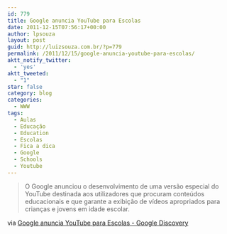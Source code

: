 ```yaml
---
id: 779
title: Google anuncia YouTube para Escolas
date: 2011-12-15T07:56:17+00:00
author: lpsouza
layout: post
guid: http://luizsouza.com.br/?p=779
permalink: /2011/12/15/google-anuncia-youtube-para-escolas/
aktt_notify_twitter:
  - 'yes'
aktt_tweeted:
  - "1"
star: false
category: blog
categories:
  - WWW
tags:
  - Aulas
  - Educação
  - Education
  - Escolas
  - Fica a dica
  - Google
  - Schools
  - Youtube
---
```

> O Google anunciou o desenvolvimento de uma versão especial do YouTube destinada aos utilizadores que procuram conteúdos educacionais e que garante a exibição de vídeos apropriados para crianças e jovens em idade escolar.

via [Google anuncia YouTube para Escolas - Google Discovery](http://googlediscovery.com/2011/12/13/google-anuncia-youtube-para-escolas/?utm_source=feedburner&utm_medium=feed&utm_campaign=Feed%3A+googlediscovery+%28Google+Discovery.com%29)

